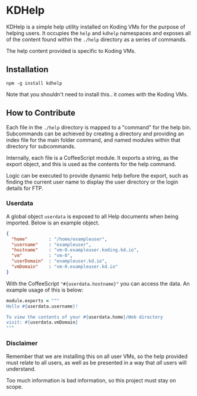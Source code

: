 
# KDHelp

KDHelp is a simple help utility installed on Koding VMs for the purpose of
helping users. It occupies the `help` and `kdhelp` namespaces and exposes
all of the content found within the `./help` directory as a series of commands.

The help content provided is specific to Koding VMs.

## Installation

```
npm -g install kdhelp
```

Note that you shouldn't need to install this.. it comes with the Koding VMs.

## How to Contribute

Each file in the `./help` directory is mapped to a "command" for the help bin.
Subcommands can be achieved by creating a directory and providing an index file
for the main folder command, and named modules within that directory for
subcommands.

Internally, each file is a CoffeeScript module. It exports a string, as the
export object, and this is used as the contents for the help command.

Logic can be executed to provide dynamic help before the export, such as finding
the current user name to display the user directory or the login details
for FTP.

### Userdata

A global object `userdata` is exposed to all Help documents when being
imported. Below is an example object.

```JSON
{
  "home"        : "/home/exampleuser",
  "username"    : "exampleuser",
  "hostname"    : "vm-0.exampleuser.koding.kd.io",
  "vm"          : "vm-0",
  "userDomain"  : "exampleuser.kd.io",
  "vmDomain"    : "vm-0.exampleuser.kd.io"
}
```

With the CoffeeScript `"#{userdata.hostname}"` you can access the data. An
example usage of this is below:

```CoffeeScript
module.exports = """
Hello #{userdata.username}!

To view the contents of your #{userdata.home}/Web directory
visit: #{userdata.vmDomain}
"""
```

### Disclaimer

Remember that we are installing this on all user VMs, so the help provided must
relate to all users, as well as be presented in a way that *all* users will
understand.

Too much information is bad information, so this project must stay on scope.

